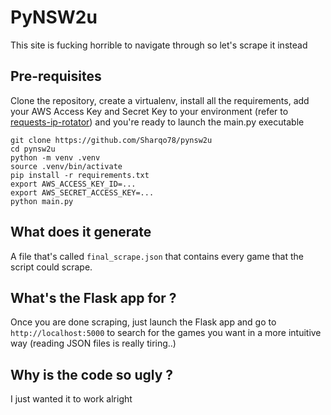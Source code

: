 # PyNSW2u
This site is fucking horrible to navigate through so let's scrape it instead

## Pre-requisites
Clone the repository, create a virtualenv, install all the requirements, add your AWS Access Key and Secret Key to your environment (refer to [requests-ip-rotator](https://github.com/Ge0rg3/requests-ip-rotator#aws-authentication)) and you're ready to launch the main.py executable

```
git clone https://github.com/Sharqo78/pynsw2u
cd pynsw2u
python -m venv .venv
source .venv/bin/activate
pip install -r requirements.txt
export AWS_ACCESS_KEY_ID=...
export AWS_SECRET_ACCESS_KEY=...
python main.py
```
## What does it generate
A file that's called `final_scrape.json` that contains every game that the script could scrape.

## What's the Flask app for ?
Once you are done scraping, just launch the Flask app and go to `http://localhost:5000` to search for the games you want in a more intuitive way (reading JSON files is really tiring..)

## Why is the code so ugly ?
I just wanted it to work alright
